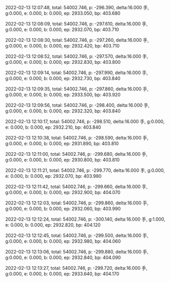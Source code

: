 2022-02-13 12:07:48, total: 54002.746, p: -296.390, delta:16.000 手, g:0.000, e: 0.000, b: 0.000, ep: 2933.050, bp: 403.680

2022-02-13 12:08:09, total: 54002.746, p: -297.610, delta:16.000 手, g:0.000, e: 0.000, b: 0.000, ep: 2932.070, bp: 403.710

2022-02-13 12:08:30, total: 54002.746, p: -297.260, delta:16.000 手, g:0.000, e: 0.000, b: 0.000, ep: 2932.420, bp: 403.710

2022-02-13 12:08:52, total: 54002.746, p: -297.570, delta:16.000 手, g:0.000, e: 0.000, b: 0.000, ep: 2932.830, bp: 403.800

2022-02-13 12:09:14, total: 54002.746, p: -297.990, delta:16.000 手, g:0.000, e: 0.000, b: 0.000, ep: 2932.730, bp: 403.840

2022-02-13 12:09:35, total: 54002.746, p: -297.860, delta:16.000 手, g:0.000, e: 0.000, b: 0.000, ep: 2933.500, bp: 403.920

2022-02-13 12:09:56, total: 54002.746, p: -298.400, delta:16.000 手, g:0.000, e: 0.000, b: 0.000, ep: 2932.320, bp: 403.840

2022-02-13 12:10:17, total: 54002.746, p: -298.510, delta:16.000 手, g:0.000, e: 0.000, b: 0.000, ep: 2932.210, bp: 403.840

2022-02-13 12:10:38, total: 54002.746, p: -298.590, delta:16.000 手, g:0.000, e: 0.000, b: 0.000, ep: 2931.890, bp: 403.810

2022-02-13 12:11:00, total: 54002.746, p: -299.680, delta:16.000 手, g:0.000, e: 0.000, b: 0.000, ep: 2930.800, bp: 403.810

2022-02-13 12:11:21, total: 54002.746, p: -299.770, delta:16.000 手, g:0.000, e: 0.000, b: 0.000, ep: 2932.070, bp: 403.980

2022-02-13 12:11:42, total: 54002.746, p: -299.660, delta:16.000 手, g:0.000, e: 0.000, b: 0.000, ep: 2932.900, bp: 404.070

2022-02-13 12:12:03, total: 54002.746, p: -299.860, delta:16.000 手, g:0.000, e: 0.000, b: 0.000, ep: 2932.060, bp: 403.990

2022-02-13 12:12:24, total: 54002.746, p: -300.140, delta:16.000 手, g:1.000, e: 0.000, b: 0.000, ep: 2932.820, bp: 404.120

2022-02-13 12:12:45, total: 54002.746, p: -299.500, delta:16.000 手, g:0.000, e: 0.000, b: 0.000, ep: 2932.980, bp: 404.060

2022-02-13 12:13:06, total: 54002.746, p: -299.880, delta:16.000 手, g:0.000, e: 0.000, b: 0.000, ep: 2932.840, bp: 404.090

2022-02-13 12:13:27, total: 54002.746, p: -299.720, delta:16.000 手, g:0.000, e: 0.000, b: 0.000, ep: 2933.640, bp: 404.170